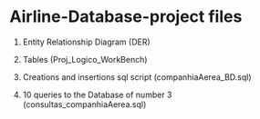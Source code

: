 # Airline-Database-project files

1. Entity Relationship Diagram (DER)

2. Tables (Proj_Logico_WorkBench)

3. Creations and insertions sql script (companhiaAerea_BD.sql)

4. 10 queries to the Database of number 3 (consultas_companhiaAerea.sql)
